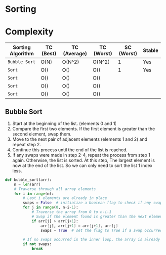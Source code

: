 # Sorting
# Complexity
| Sorting Algorithm | TC (Best) | TC (Average) | TC (Worst) | SC (Worst) | Stable |
| --- | --- | --- | --- | --- | --- |
| `Bubble Sort` | O(N) | O(N^2) | O(N^2) | 1 | Yes |
| `Sort` | O() | O() | O() | 1 | Yes |
| `Sort` | O() | O() | O() |  |  |
| `Sort` | O() | O() | O() |  |  |
| `Sort` | O() | O() | O() |  |  |



## Bubble Sort
1. Start at the beginning of the list. (elements 0 and 1)
2. Compare the first two elements. If the first element is greater than the second element, swap them.
3. Move to the next pair of adjacent elements (elements 1 and 2) and repeat step 2.
4. Continue this process until the end of the list is reached.
5. If any swaps were made in step 2-4, repeat the process from step 1 again. Otherwise, the list is sorted. At this step, The largest element is now at the end of the list. So we can only need to sort the list 1 index less.

```python
def bubble_sort(arr):
    n = len(arr)
    # Traverse through all array elements
    for i in range(n):
        # Last i elements are already in place
        swaps = False  # initialize a boolean flag to check if any swaps occurred
        for j in range(0, n-i-1):
            # Traverse the array from 0 to n-i-1
            # Swap if the element found is greater than the next element
            if arr[j] > arr[j+1]:
                arr[j], arr[j+1] = arr[j+1], arr[j]
                swaps = True  # set the flag to True if a swap occurred
        
        # If no swaps occurred in the inner loop, the array is already sorted
        if not swaps:
            break
```

